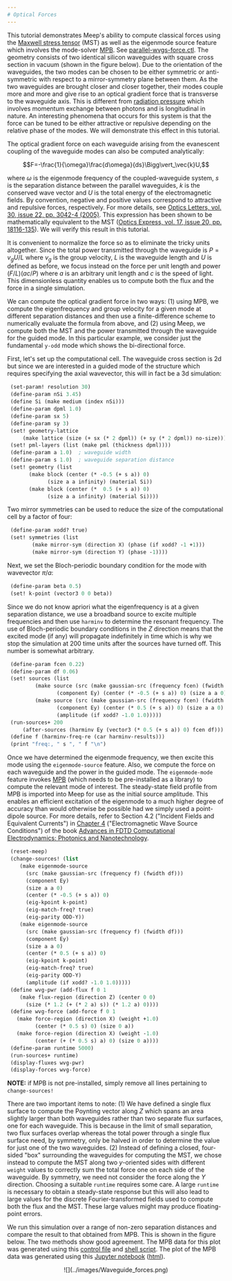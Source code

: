```yaml
---
# Optical Forces
---
```


This tutorial demonstrates Meep's ability to compute classical forces using the [Maxwell stress tensor](https://en.wikipedia.org/wiki/Maxwell_stress_tensor) (MST) as well as the eigenmode source feature which involves the mode-solver [MPB](https://mpb.readthedocs.io). See [parallel-wvgs-force.ctl](https://github.com/stevengj/meep/blob/master/scheme/examples/parallel-wvgs-force.ctl). The geometry consists of two identical silicon waveguides with square cross section in vacuum (shown in the figure below). Due to the orientation of the waveguides, the two modes can be chosen to be either symmetric or anti-symmetric with respect to a mirror-symmetry plane between them. As the two waveguides are brought closer and closer together, their modes couple more and more and give rise to an optical gradient force that is transverse to the waveguide axis. This is different from [radiation pressure](https://en.wikipedia.org/wiki/Radiation_pressure) which involves momentum exchange between photons and is longitudinal in nature. An interesting phenomena that occurs for this system is that the force can be tuned to be either attractive or repulsive depending on the relative phase of the modes. We will demonstrate this effect in this tutorial.

The optical gradient force on each waveguide arising from the evanescent coupling of the waveguide modes can also be computed analytically:

$$F=-\frac{1}{\omega}\frac{d\omega}{ds}\Bigg\vert_\vec{k}U,$$

where $\omega$ is the eigenmode frequency of the coupled-waveguide system, $s$ is the separation distance between the parallel waveguides, $k$ is the conserved wave vector and $U$ is the total energy of the electromagnetic fields. By convention, negative and positive values correspond to attractive and repulsive forces, respectively. For more details, see [Optics Letters, vol. 30, issue 22, pp. 3042-4 (2005)](http://math.mit.edu/~stevenj/papers/PovinelliLo05.pdf). This expression has been shown to be mathematically equivalent to the MST ([Optics Express, vol. 17, issue 20, pp. 18116-135](http://www.opticsinfobase.org/oe/abstract.cfm?URI=oe-17-20-18116)). We will verify this result in this tutorial.

It is convenient to normalize the force so as to eliminate the tricky units altogether. Since the total power transmitted through the waveguide is $P=v_gU/L$ where $v_g$ is the group velocity, $L$ is the waveguide length and $U$ is defined as before, we focus instead on the force per unit length and power $(F/L)(ac/P)$ where $a$ is an arbitrary unit length and $c$ is the speed of light. This dimensionless quantity enables us to compute both the flux and the force in a single simulation.

We can compute the optical gradient force in two ways: (1) using MPB, we compute the eigenfrequency and group velocity for a given mode at different separation distances and then use a finite-difference scheme to numerically evaluate the formula from above, and (2) using Meep, we compute both the MST and the power transmitted through the waveguide for the guided mode. In this particular example, we consider just the fundamental `y-odd` mode which shows the bi-directional force.

First, let's set up the computational cell. The waveguide cross section is 2d but since we are interested in a guided mode of the structure which requires specifying the axial wavevector, this will in fact be a 3d simulation:

```scm
 (set-param! resolution 30)
 (define-param nSi 3.45)
 (define Si (make medium (index nSi)))
 (define-param dpml 1.0)
 (define-param sx 5)
 (define-param sy 3)
 (set! geometry-lattice 
     (make lattice (size (+ sx (* 2 dpml)) (+ sy (* 2 dpml)) no-size)))
 (set! pml-layers (list (make pml (thickness dpml))))
 (define-param a 1.0)  ; waveguide width
 (define-param s 1.0)  ; waveguide separation distance
 (set! geometry (list 
       (make block (center (* -0.5 (+ s a)) 0)
             (size a a infinity) (material Si))
       (make block (center (*  0.5 (+ s a)) 0)
             (size a a infinity) (material Si))))
```

Two mirror symmetries can be used to reduce the size of the computational cell by a factor of four:

```scm
 (define-param xodd? true)
 (set! symmetries (list 
        (make mirror-sym (direction X) (phase (if xodd? -1 +1)))
        (make mirror-sym (direction Y) (phase -1))))
```

Next, we set the Bloch-periodic boundary condition for the mode with wavevector $\pi/a$:

```scm
 (define-param beta 0.5)
 (set! k-point (vector3 0 0 beta))
```

Since we do not know apriori what the eigenfrequency is at a given separation distance, we use a broadband source to excite multiple frequencies and then use `harminv` to determine the resonant frequency. The use of Bloch-periodic boundary conditions in the $Z$ direction means that the excited mode (if any) will propagate indefinitely in time which is why we stop the simulation at 200 time units after the sources have turned off. This number is somewhat arbitrary.

```scm
 (define-param fcen 0.22)
 (define-param df 0.06)
 (set! sources (list 
         (make source (src (make gaussian-src (frequency fcen) (fwidth df))) 
                (component Ey) (center (* -0.5 (+ s a)) 0) (size a a 0))
         (make source (src (make gaussian-src (frequency fcen) (fwidth df))) 
                (component Ey) (center (* 0.5 (+ s a)) 0) (size a a 0) 
                (amplitude (if xodd? -1.0 1.0)))))
 (run-sources+ 200 
     (after-sources (harminv Ey (vector3 (* 0.5 (+ s a)) 0) fcen df)))
 (define f (harminv-freq-re (car harminv-results)))
 (print "freq:, " s ", " f "\n")
```

Once we have determined the eigenmode frequency, we then excite this mode using the `eigenmode-source` feature. Also, we compute the force on each waveguide and the power in the guided mode. The `eigenmode-mode` feature invokes [MPB](https://mpb.readthedocs.io) (which needs to be pre-installed as a library) to compute the relevant mode of interest. The steady-state field profile from MPB is imported into Meep for use as the initial source amplitude. This enables an efficient excitation of the eigenmode to a much higher degree of accuracy than would otherwise be possible had we simply used a point-dipole source. For more details, refer to Section 4.2 ("Incident Fields and Equivalent Currents") in [Chapter 4](http://arxiv.org/abs/arXiv:1301.5366) ("Electromagnetic Wave Source Conditions") of the book [Advances in FDTD Computational Electrodynamics: Photonics and Nanotechnology](https://www.amazon.com/Advances-FDTD-Computational-Electrodynamics-Nanotechnology/dp/1608071707).

```scm
 (reset-meep)
 (change-sources! (list
    (make eigenmode-source
      (src (make gaussian-src (frequency f) (fwidth df)))
      (component Ey)
      (size a a 0)
      (center (* -0.5 (+ s a)) 0)
      (eig-kpoint k-point)
      (eig-match-freq? true)
      (eig-parity ODD-Y))
    (make eigenmode-source
      (src (make gaussian-src (frequency f) (fwidth df)))
      (component Ey)
      (size a a 0)
      (center (* 0.5 (+ s a)) 0)
      (eig-kpoint k-point)
      (eig-match-freq? true)
      (eig-parity ODD-Y)
      (amplitude (if xodd? -1.0 1.0)))))
 (define wvg-pwr (add-flux f 0 1
    (make flux-region (direction Z) (center 0 0) 
      (size (* 1.2 (+ (* 2 a) s)) (* 1.2 a) 0))))
 (define wvg-force (add-force f 0 1
   (make force-region (direction X) (weight +1.0) 
         (center (* 0.5 s) 0) (size 0 a))
   (make force-region (direction X) (weight -1.0) 
         (center (+ (* 0.5 s) a) 0) (size 0 a))))
 (define-param runtime 5000)
 (run-sources+ runtime)
 (display-fluxes wvg-pwr)
 (display-forces wvg-force)
```

<b>NOTE:</b> if MPB is not pre-installed, simply remove all lines pertaining to `change-sources!`

There are two important items to note: (1) We have defined a single flux surface to compute the Poynting vector along $Z$ which spans an area slightly larger than both waveguides rather than two separate flux surfaces, one for each waveguide. This is because in the limit of small separation, two flux surfaces overlap whereas the total power through a single flux surface need, by symmetry, only be halved in order to determine the value for just one of the two waveguides. (2) Instead of defining a closed, four-sided "box" surrounding the waveguides for computing the MST, we chose instead to compute the MST along two $y$-oriented sides with different `weight` values to correctly sum the total force one on each side of the waveguide. By symmetry, we need not consider the force along the $Y$ direction. Choosing a suitable `runtime` requires some care. A large `runtime` is necessary to obtain a steady-state response but this will also lead to large values for the discrete Fourier-transformed fields used to compute both the flux and the MST. These large values might may produce floating-point errors.

We run this simulation over a range of non-zero separation distances and compare the result to that obtained from MPB. This is shown in the figure below. The two methods show good agreement. The MPB data for this plot was generated using this [control file](http://ab-initio.mit.edu/~oskooi/wiki_data/parallel-wvgs-mpb.ctl) and [shell script](http://ab-initio.mit.edu/~oskooi/wiki_data/run_wvgs_mpb.sh). The plot of the MPB data was generated using this [Jupyter notebook](http://ab-initio.mit.edu/~oskooi/wiki_data/MPB_data_plot.ipynb) ([html](http://ab-initio.mit.edu/~oskooi/wiki_data/MPB_data_plot.html)).

<center>
![](../images/Waveguide_forces.png)
</center>